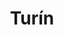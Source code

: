 ---
title: Turín
date: 
draft: false

# descripcion
description : Argo colgante de plata

materials: Plata 925

color: Plateado

dimensions: 0,8cm x 2cm

code: 01-01-0317

type: "Aros"

categories: []

price: $2.680,00

price_eftvo: $2.280,00

# Images
# first image will be shown in the product page
images:
  # - image: "images/path_to_image"
  # La ubicacion de las imagenes es imagenes/Aros/Aros.Colgantes/01-01-0317-turin
  - image: "./images/aros/colgantes/01-01-0317-ovalo-doble_a.JPG"
  - image: "./images/aros/colgantes/01-01-0317-ovalo-doble_b.JPG"
---